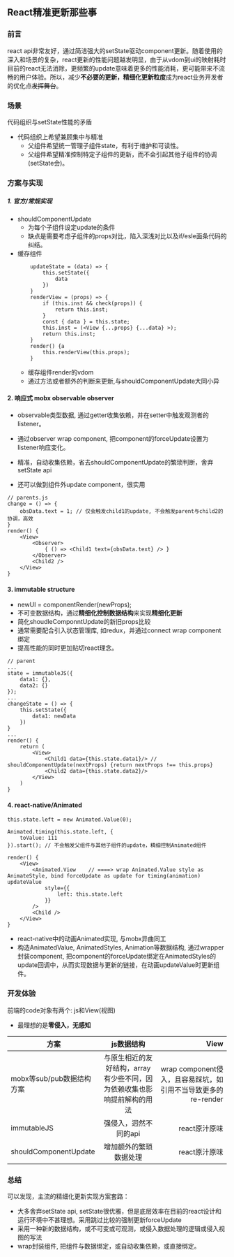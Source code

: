 ## React精准更新那些事

### 前言
react api非常友好，通过简洁强大的setState驱动component更新。随着使用的深入和场景的复杂，react更新的性能问题越发明显，由于从vdom到ui的映射耗时目前的react无法消除，更频繁的update意味着更多的性能消耗，更可能带来不流畅的用户体验。所以，减少**不必要的更新，精细化更新粒度**成为react业务开发者的优化点~~发挥舞台~~。

### 场景
代码组织与setState性能的矛盾
* 代码组织上希望兼顾集中与精准
    * 父组件希望统一管理子组件state，有利于维护和可读性。
    * 父组件希望精准控制特定子组件的更新，而不会引起其他子组件的协调(setState会)。

### 方案与实现

##### 1. 官方/常规实现
* shouldComponentUpdate
    * 为每个子组件设定update的条件
    * 缺点是需要考虑子组件的props对比，陷入深浅对比以及if/esle面条代码的纠结。
* 缓存组件
    ```
        updateState = (data) => {
            this.setState({
                data
            })
        }
        renderView = (props) => {
            if (this.inst && check(props)) {
                return this.inst;
            }
            const { data } = this.state;
            this.inst = (<View {...props} {...data} >);
            return this.inst;
        }
        render() {a
            this.renderView(this.props);
        }
    ```
    * 缓存组件render的vdom
    * 通过方法或者额外的判断来更新,与shouldComponentUpdate大同小异

#### 2. 响应式 mobx observable observer

* observable类型数据, 通过getter收集依赖，并在setter中触发观测者的listener。

* 通过observer wrap component, 把component的forceUpdate设置为listener响应变化。

* 精准，自动收集依赖，省去shouldComponentUpdate的繁琐判断，舍弃setState api
* 还可以做到组件外update component，很实用

```
// parents.js
change = () => {
    obsData.text = 1; // 仅会触发child1的update, 不会触发parent与child2的协调，高效
}
render() {
    <View>
        <Observer>
            { () => <Child1 text={obsData.text} /> }
        </Observer>
        <Child2 />
    </View>
}
```

#### 3. immutable structure
* newUI = componentRender(newProps);
* 不可变数据结构，通过**精细化控制数据结构**来实现**精细化更新**
* 简化shoudleComponntUpdate的新旧props比较
* 通常需要配合引入状态管理库, 如redux，并通过connect wrap component绑定
* 提高性能的同时更加贴切react理念。

```
// parent
...
state = immutableJS({
    data1: {},
    data2: {}
});
...
changeState = () => {
    this.setState({
        data1: newData
    })
}
...
render() {
    return (
        <View>
            <Child1 data={this.state.data1}/> // shouldComponentUpdate(nextProps) {return nextProps !== this.props}
            <Child2 data={this.state.data2}/>
        </View>
    )
}

```

#### 4. react-native/Animated

```
this.state.left = new Animated.Value(0); 

Animated.timing(this.state.left, {
    toValue: 111
}).start(); // 不会触发父组件与其他子组件的update，精细控制Animated组件

render() {
    <View>
        <Animated.View    // ====> wrap Animated.Value style as AnimateStyle, bind forceUpdate as update for timing(animation) updateValue
            style={{
                left: this.state.left
            }}
        />
        <Child />
    </View>
}

```
* react-native中的动画Animated实现, 与mobx异曲同工
* 构造AnimatedValue, AnimatedStyles, Animation等数据结构, 通过wrapper封装component, 把component的forceUpdate绑定在AnimatedStyles的update回调中，从而实现数据与更新的链接，在动画updateValue时更新组件。

### 开发体验

前端的code对象有两个: js和View(视图)
* 最理想的是**零侵入，无感知**

| 方案       | js数据结构        | View |
| ------------- |:-------------:| -----:|
| mobx等sub/pub数据结构方案     | 与原生相近的友好结构，array有少些不同，因为依赖收集也影响提前解构的用法  | wrap component侵入，且容易踩坑，如引用不当导致更多的re-render |
| immutableJS      | 强侵入，迥然不同的api      | react原汁原味 |
| shouldComponentUpdate | 增加额外的繁琐数据处理      |  react原汁原味 |



### 总结
可以发现，主流的精细化更新实现方案套路：
* 大多舍弃setState api, setState很优雅，但是底层效率在目前的react设计和运行环境中不甚理想。采用跳过比较的强制更新forceUpdate
* 采用一种新的数据结构，或不可变或可观测，或侵入数据处理的逻辑或侵入视图的写法
* wrap封装组件, 把组件与数据绑定，或自动收集依赖，或直接绑定。
